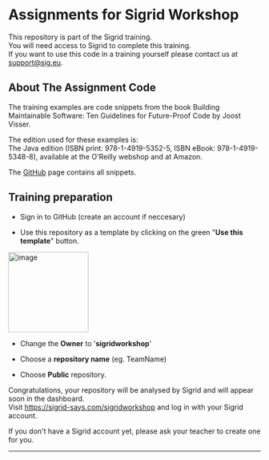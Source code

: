 Assignments for Sigrid Workshop
==========
This repository is part of the Sigrid training.<br />
You will need access to Sigrid to complete this training.<br />
If you want to use this code in a training yourself please contact us at <support@sig.eu>.

About The Assignment Code
-----------
The training examples are code snippets from the book Building Maintainable Software: Ten Guidelines for Future-Proof Code by Joost Visser.

The edition used for these examples is:<br />
The Java edition (ISBN print: 978-1-4919-5352-5, ISBN eBook: 978-1-4919-5348-8), available at the O'Reilly webshop and at Amazon.

The [GitHub](https://github.com/oreillymedia/building_maintainable_software) page contains all snippets.


Training preparation
-----------

* Sign in to GitHub (create an account if neccesary)

* Use this repository as a template by clicking on the green "**Use this template**" button.

[<img width="160" alt="image" src="https://user-images.githubusercontent.com/6178160/196057620-5d0acafb-b2a9-47fe-bae8-a67f7146c15f.png">](https://github.com/sigridworkshop/assignment/generate)


* Change the **Owner** to '**sigridworkshop**'

* Choose a **repository name** (eg. TeamName)

* Choose **Public** repository.

Congratulations, your repository will be analysed by Sigrid and will appear soon in the dashboard.<br />
Visit https://sigrid-says.com/sigridworkshop and log in with your Sigrid account.

If you don't have a Sigrid account yet, please ask your teacher to create one for you.

-----------


